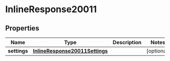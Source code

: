 # InlineResponse20011

## Properties
Name | Type | Description | Notes
------------ | ------------- | ------------- | -------------
**settings** | [**InlineResponse20011Settings**](InlineResponse20011Settings.md) |  |  [optional]

